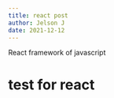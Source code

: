 ```yaml
---
title: react post
author: Jelson J
date: 2021-12-12
---
```


React framework of javascript

# test for react
